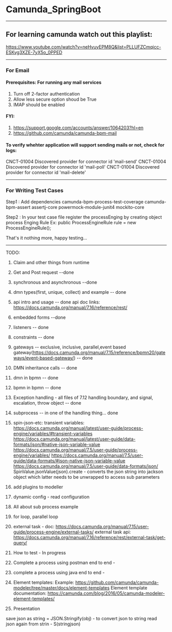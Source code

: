 # Camunda_SpringBoot
-----------------------------------------------------------------------------------

## For learning camunda watch out this playlist:

https://www.youtube.com/watch?v=neHvuyEPM8Q&list=PLLUFZCmqicc-ESKvg3XZE-7yX5o_0PPED

-----------------------------------------------------------------------------------

### For Email

#### Prerequisites: For running any mail services

1. Turn off 2-factor authentication
2. Allow less secure option shoud be True
3. IMAP should be enabled

#### FYI:

1. https://support.google.com/accounts/answer/1064203?hl=en
2. https://github.com/camunda/camunda-bpm-mail

#### To verify whehter application will support sending mails or not, check for logs:

CNCT-01004 Discovered provider for connector id 'mail-send' CNCT-01004 Discovered provider for connector id 'mail-poll'
CNCT-01004 Discovered provider for connector id 'mail-delete'

-----------------------------------------------------------------------------------

### For Writing Test Cases

Step1 : Add dependencies
<artifactId>camunda-bpm-process-test-coverage</artifactId>
<artifactId>camunda-bpm-assert</artifactId>
<artifactId>assertj-core</artifactId>
<artifactId>powermock-module-junit4</artifactId>
<artifactId>mockito-core</artifactId>

Step2 : In your test case file register the processEnging by creating object process Enging Rule Ex: public
ProcessEngineRule rule = new ProcessEngineRule();

That's it nothing more, happy testing...

-----------------------------------------------------------------------------------
TODO:
1. Claim and other things from runtime
2. Get and Post request --done
3. synchronous and asynchronous --done
4. dmn types(first, unique, collect) and example -- done
5. api intro and usage -- done
   api doc links: https://docs.camunda.org/manual/7.16/reference/rest/ 
6. embedded forms --done
7. listeners -- done
8. constraints -- done
9. gateways -- exclusive, inclusive, parallel,event based gateway(https://docs.camunda.org/manual/7.15/reference/bpmn20/gateways/event-based-gateway/) -- done
10. DMN inheritance calls -- done
11. dmn in bpmn -- done
12. bpmn in bpmn -- done
13. Exception handling - all files of 7.12 handling boundary, and signal, escalation, throw object -- done
14. subprocess -- in one of the handling thing... done
15. spin-json-etc:
   transient variables: https://docs.camunda.org/manual/latest/user-guide/process-engine/variables/#transient-variables
    https://docs.camunda.org/manual/latest/user-guide/data-formats/json/#native-json-variable-value
    https://docs.camunda.org/manual/7.5/user-guide/process-engine/variables/
    https://docs.camunda.org/manual/7.5/user-guide/data-formats/#json-native-json-variable-value
    https://docs.camunda.org/manual/7.5/user-guide/data-formats/json/
    SpinValue.jsonValue(json).create - converts the json string into jackson object which latter needs to be unwrapped to access sub parameters
16. add plugins to modeller
17. dynamic config - read configuration
18. All about sub process example
19. for loop, parallel loop
20. external task - 
    doc: https://docs.camunda.org/manual/7.15/user-guide/process-engine/external-tasks/
    external task api: https://docs.camunda.org/manual/7.16/reference/rest/external-task/get-query/
21. How to test - In progress
22. Complete a process using postman end to end - 
23. complete a process using java end to end - 
24. Element templates:
    Example: https://github.com/camunda/camunda-modeler/tree/master/docs/element-templates
    Element template documentation: https://camunda.com/blog/2016/05/camunda-modeler-element-templates/
    
25. Presentation
    
save json as string = JSON.Stringify(obj) - to convert json to string
read json again from strin - S(stringjson)
